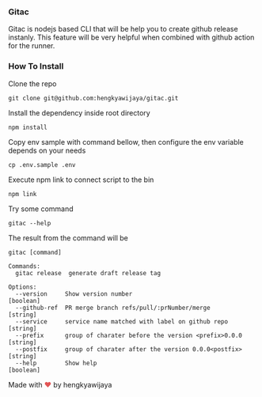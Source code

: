 ### Gitac
Gitac is nodejs based CLI that will be help you to create github release instanly. This feature will be very helpful when combined with github action for the runner. 

### How To Install
Clone the repo
```
git clone git@github.com:hengkyawijaya/gitac.git
```
Install the dependency inside root directory
```
npm install
```
Copy env sample with command bellow, then configure the env variable depends on your needs
```
cp .env.sample .env
```
Execute npm link to connect script to the bin
```
npm link
```
Try some command
```
gitac --help
```
The result from the command will be 
```
gitac [command]

Commands:
  gitac release  generate draft release tag

Options:
  --version     Show version number                                    [boolean]
  --github-ref  PR merge branch refs/pull/:prNumber/merge               [string]
  --service     service name matched with label on github repo          [string]
  --prefix      group of charater before the version <prefix>0.0.0      [string]
  --postfix     group of charater after the version 0.0.0<postfix>      [string]
  --help        Show help                                              [boolean]
```

Made with <span style="color: #e25555;">&hearts;</span> by hengkyawijaya
